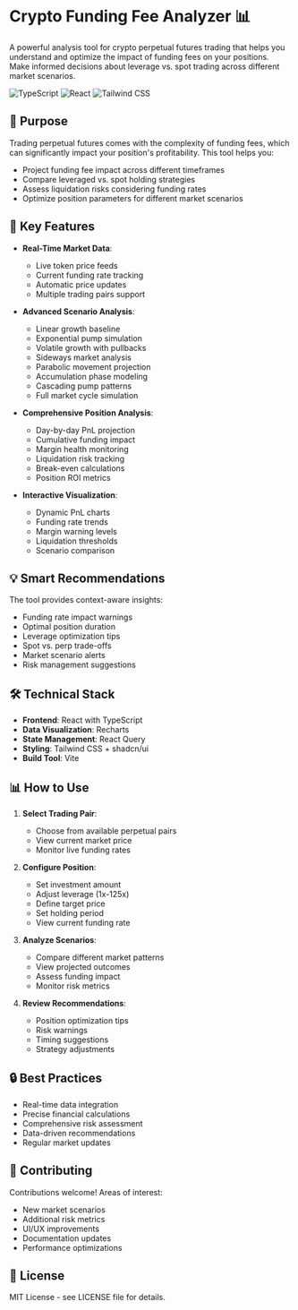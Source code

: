 # Crypto Funding Fee Analyzer 📊

A powerful analysis tool for crypto perpetual futures trading that helps you understand and optimize the impact of funding fees on your positions. Make informed decisions about leverage vs. spot trading across different market scenarios.

![TypeScript](https://img.shields.io/badge/TypeScript-007ACC?style=for-the-badge&logo=typescript&logoColor=white)
![React](https://img.shields.io/badge/React-20232A?style=for-the-badge&logo=react&logoColor=61DAFB)
![Tailwind CSS](https://img.shields.io/badge/Tailwind_CSS-38B2AC?style=for-the-badge&logo=tailwind-css&logoColor=white)

## 🎯 Purpose

Trading perpetual futures comes with the complexity of funding fees, which can significantly impact your position's profitability. This tool helps you:

- Project funding fee impact across different timeframes
- Compare leveraged vs. spot holding strategies
- Assess liquidation risks considering funding rates
- Optimize position parameters for different market scenarios

## 🚀 Key Features

- **Real-Time Market Data**:
  - Live token price feeds
  - Current funding rate tracking
  - Automatic price updates
  - Multiple trading pairs support

- **Advanced Scenario Analysis**:
  - Linear growth baseline
  - Exponential pump simulation
  - Volatile growth with pullbacks
  - Sideways market analysis
  - Parabolic movement projection
  - Accumulation phase modeling
  - Cascading pump patterns
  - Full market cycle simulation

- **Comprehensive Position Analysis**:
  - Day-by-day PnL projection
  - Cumulative funding impact
  - Margin health monitoring
  - Liquidation risk tracking
  - Break-even calculations
  - Position ROI metrics

- **Interactive Visualization**:
  - Dynamic PnL charts
  - Funding rate trends
  - Margin warning levels
  - Liquidation thresholds
  - Scenario comparison

## 💡 Smart Recommendations

The tool provides context-aware insights:
- Funding rate impact warnings
- Optimal position duration
- Leverage optimization tips
- Spot vs. perp trade-offs
- Market scenario alerts
- Risk management suggestions

## 🛠️ Technical Stack

- **Frontend**: React with TypeScript
- **Data Visualization**: Recharts
- **State Management**: React Query
- **Styling**: Tailwind CSS + shadcn/ui
- **Build Tool**: Vite

## 📊 How to Use

1. **Select Trading Pair**:
   - Choose from available perpetual pairs
   - View current market price
   - Monitor live funding rates

2. **Configure Position**:
   - Set investment amount
   - Adjust leverage (1x-125x)
   - Define target price
   - Set holding period
   - View current funding rate

3. **Analyze Scenarios**:
   - Compare different market patterns
   - View projected outcomes
   - Assess funding impact
   - Monitor risk metrics

4. **Review Recommendations**:
   - Position optimization tips
   - Risk warnings
   - Timing suggestions
   - Strategy adjustments

## 🔒 Best Practices

- Real-time data integration
- Precise financial calculations
- Comprehensive risk assessment
- Data-driven recommendations
- Regular market updates

## 🤝 Contributing

Contributions welcome! Areas of interest:
- New market scenarios
- Additional risk metrics
- UI/UX improvements
- Documentation updates
- Performance optimizations

## 📝 License

MIT License - see LICENSE file for details.

